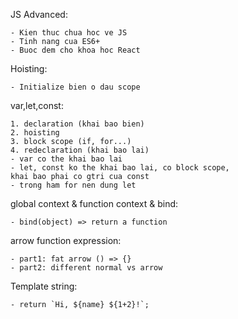 JS Advanced: 

    - Kien thuc chua hoc ve JS
    - Tinh nang cua ES6+
    - Buoc dem cho khoa hoc React

Hoisting: 

    - Initialize bien o dau scope

var,let,const:

    1. declaration (khai bao bien)
    2. hoisting
    3. block scope (if, for...)
    4. redeclaration (khai bao lai)
    - var co the khai bao lai
    - let, const ko the khai bao lai, co block scope,
    khai bao phai co gtri cua const
    - trong ham for nen dung let

global context & function context & bind:

    - bind(object) => return a function

arrow function expression:

    - part1: fat arrow () => {}
    - part2: different normal vs arrow

Template string:

    - return `Hi, ${name} ${1+2}!`;



